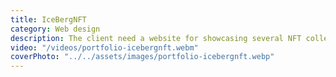 ```yaml
---
title: IceBergNFT
category: Web design
description: The client need a website for showcasing several NFT collections which were soon to be launched. Although not entirely satisfied with some elements on this page, it was a blast working on the project.
video: "/videos/portfolio-icebergnft.webm"
coverPhoto: "../../assets/images/portfolio-icebergnft.webp"
---
```

